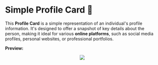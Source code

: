 <h1> Simple Profile Card 🪪</h1>

This **Profile Card** is a simple representation of an individual's profile information. It's designed to offer a snapshot of key details about the person, making it ideal for various **online platforms**, such as social media profiles, personal websites, or professional portfolios.


**Preview:**
<p align="center">
<img src=https://github.com/luisandrelemos/Simple-Profile-Card/blob/main/CardPreview.gif
</p>
